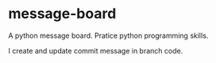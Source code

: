 # message-board
A python message board. Pratice python programming skills.

I create and update commit message in branch code.
